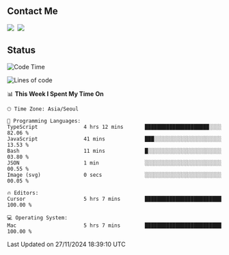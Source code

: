 ## Contact Me
<a href="https://instagram.com/_hongrok"><img src="https://img.shields.io/badge/Instagram-E4405F?style=for-the-badge&logo=Instagram&logoColor=white"/></a>&nbsp;
<img src="https://img.shields.io/badge/HongRok @hlog2e-5865F2?style=for-the-badge&logo=Discord&logoColor=white"/>&nbsp;

## Status

<!--START_SECTION:waka-->
![Code Time](http://img.shields.io/badge/Code%20Time-791%20hrs%2015%20mins-blue)

![Lines of code](https://img.shields.io/badge/From%20Hello%20World%20I%27ve%20Written-602.1%20thousand%20lines%20of%20code-blue)

📊 **This Week I Spent My Time On** 

```text
🕑︎ Time Zone: Asia/Seoul

💬 Programming Languages: 
TypeScript               4 hrs 12 mins       █████████████████████░░░░   82.06 % 
JavaScript               41 mins             ███░░░░░░░░░░░░░░░░░░░░░░   13.53 % 
Bash                     11 mins             █░░░░░░░░░░░░░░░░░░░░░░░░   03.80 % 
JSON                     1 min               ░░░░░░░░░░░░░░░░░░░░░░░░░   00.55 % 
Image (svg)              0 secs              ░░░░░░░░░░░░░░░░░░░░░░░░░   00.05 % 

🔥 Editors: 
Cursor                   5 hrs 7 mins        █████████████████████████   100.00 % 

💻 Operating System: 
Mac                      5 hrs 7 mins        █████████████████████████   100.00 % 
```


 Last Updated on 27/11/2024 18:39:10 UTC
<!--END_SECTION:waka-->
